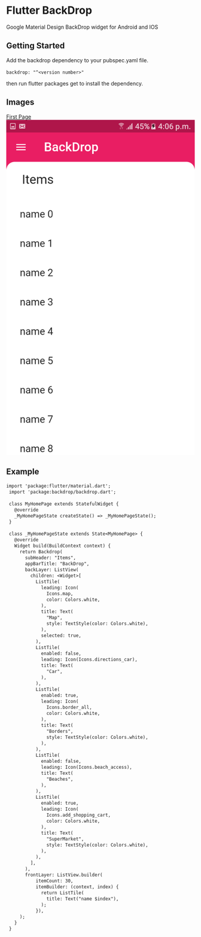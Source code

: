 # Flutter BackDrop

Google Material Design BackDrop widget for Android and IOS

## Getting Started

Add the backdrop dependency to your pubspec.yaml file.

`backdrop: "^<version number>"`

then run flutter packages get to install the dependency.

## Images 

[First Page](asset/pic1.png)
![](asset/pic3.png)
[](asset/pic4.png)
[](asset/pic5.png)


## Example

```
import 'package:flutter/material.dart';
 import 'package:backdrop/backdrop.dart';
 
 class MyHomePage extends StatefulWidget {
   @override
   _MyHomePageState createState() => _MyHomePageState();
 }
 
 class _MyHomePageState extends State<MyHomePage> {
   @override
   Widget build(BuildContext context) {
     return Backdrop(
       subHeader: "Items",
       appBarTitle: "BackDrop",
       backLayer: ListView(
         children: <Widget>[
           ListTile(
             leading: Icon(
               Icons.map,
               color: Colors.white,
             ),
             title: Text(
               "Map",
               style: TextStyle(color: Colors.white),
             ),
             selected: true,
           ),
           ListTile(
             enabled: false,
             leading: Icon(Icons.directions_car),
             title: Text(
               "Car",
             ),
           ),
           ListTile(
             enabled: true,
             leading: Icon(
               Icons.border_all,
               color: Colors.white,
             ),
             title: Text(
               "Borders",
               style: TextStyle(color: Colors.white),
             ),
           ),
           ListTile(
             enabled: false,
             leading: Icon(Icons.beach_access),
             title: Text(
               "Beaches",
             ),
           ),
           ListTile(
             enabled: true,
             leading: Icon(
               Icons.add_shopping_cart,
               color: Colors.white,
             ),
             title: Text(
               "SuperMarket",
               style: TextStyle(color: Colors.white),
             ),
           ),
         ],
       ),
       frontLayer: ListView.builder(
           itemCount: 30,
           itemBuilder: (context, index) {
             return ListTile(
               title: Text("name $index"),
             );
           }),
     );
   }
 }
```
